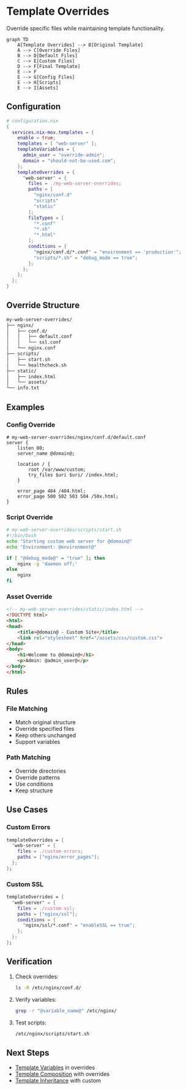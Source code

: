 # Template Overrides

Override specific files while maintaining template functionality.

```mermaid
graph TD
    A[Template Overrides] --> B[Original Template]
    A --> C[Override Files]
    B --> D[Default Files]
    C --> E[Custom Files]
    D --> F[Final Template]
    E --> F
    E --> G[Config Files]
    E --> H[Scripts]
    E --> I[Assets]
```

## Configuration

```nix
# configuration.nix
{
  services.nix-mox.templates = {
    enable = true;
    templates = [ "web-server" ];
    templateVariables = {
      admin_user = "override-admin";
      domain = "should-not-be-used.com";
    };
    templateOverrides = {
      "web-server" = {
        files = ./my-web-server-overrides;
        paths = [
          "nginx/conf.d"
          "scripts"
          "static"
        ];
        fileTypes = [
          "*.conf"
          "*.sh"
          "*.html"
        ];
        conditions = {
          "nginx/conf.d/*.conf" = "environment == 'production'";
          "scripts/*.sh" = "debug_mode == true";
        };
      };
    };
  };
}
```

## Override Structure

```bash
my-web-server-overrides/
├── nginx/
│   ├── conf.d/
│   │   ├── default.conf
│   │   └── ssl.conf
│   └── nginx.conf
├── scripts/
│   ├── start.sh
│   └── healthcheck.sh
├── static/
│   ├── index.html
│   └── assets/
└── info.txt
```

## Examples

### Config Override

```nginx
# my-web-server-overrides/nginx/conf.d/default.conf
server {
    listen 80;
    server_name @domain@;
    
    location / {
        root /var/www/custom;
        try_files $uri $uri/ /index.html;
    }
    
    error_page 404 /404.html;
    error_page 500 502 503 504 /50x.html;
}
```

### Script Override

```bash
# my-web-server-overrides/scripts/start.sh
#!/bin/bash
echo "Starting custom web server for @domain@"
echo "Environment: @environment@"

if [ "@debug_mode@" = "true" ]; then
    nginx -g 'daemon off;'
else
    nginx
fi
```

### Asset Override

```html
<!-- my-web-server-overrides/static/index.html -->
<!DOCTYPE html>
<html>
<head>
    <title>@domain@ - Custom Site</title>
    <link rel="stylesheet" href="/assets/css/custom.css">
</head>
<body>
    <h1>Welcome to @domain@</h1>
    <p>Admin: @admin_user@</p>
</body>
</html>
```

## Rules

### File Matching

- Match original structure
- Override specified files
- Keep others unchanged
- Support variables

### Path Matching

- Override directories
- Override patterns
- Use conditions
- Keep structure

## Use Cases

### Custom Errors

```nix
templateOverrides = {
  "web-server" = {
    files = ./custom-errors;
    paths = ["nginx/error_pages"];
  };
};
```

### Custom SSL

```nix
templateOverrides = {
  "web-server" = {
    files = ./custom-ssl;
    paths = ["nginx/ssl"];
    conditions = {
      "nginx/ssl/*.conf" = "enableSSL == true";
    };
  };
};
```

## Verification

1. Check overrides:

   ```bash
   ls -R /etc/nginx/conf.d/
   ```

2. Verify variables:

   ```bash
   grep -r "@variable_name@" /etc/nginx/
   ```

3. Test scripts:

   ```bash
   /etc/nginx/scripts/start.sh
   ```

## Next Steps

- [Template Variables](../05-variables) in overrides
- [Template Composition](../03-composition) with overrides
- [Template Inheritance](../04-inheritance) with custom
